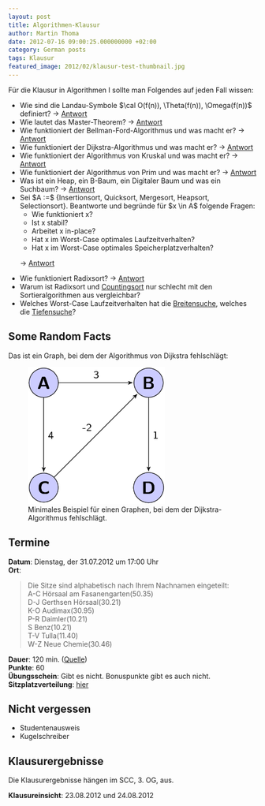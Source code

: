 ```yaml
---
layout: post
title: Algorithmen-Klausur
author: Martin Thoma
date: 2012-07-16 09:00:25.000000000 +02:00
category: German posts
tags: Klausur
featured_image: 2012/02/klausur-test-thumbnail.jpg
---
```

F&uuml;r die Klausur in Algorithmen I sollte man Folgendes auf jeden Fall wissen:
<ul>
	<li>Wie sind die Landau-Symbole $\cal O(f(n)), \Theta(f(n)), \Omega(f(n))$ definiert? &rarr; <a title="Definitionen aus GBI" href="../definitionen-aus-gbi/#Komplexittstheorie">Antwort</a></li>
	<li>Wie lautet das Master-Theorem? &rarr; <a href="http://de.wikipedia.org/wiki/Master-Theorem#Allgemeine_Form">Antwort</a></li>
	<li>Wie funktioniert der Bellman-Ford-Algorithmus und was macht er? &rarr; <a href="http://de.wikipedia.org/wiki/Bellman-Ford-Algorithmus">Antwort</a></li>
	<li>Wie funktioniert der Dijkstra-Algorithmus und was macht er? &rarr; <a href="http://de.wikipedia.org/wiki/Dijkstra-Algorithmus">Antwort</a></li>
	<li>Wie funktioniert der Algorithmus von Kruskal und was macht er? &rarr; <a href="http://de.wikipedia.org/wiki/Algorithmus_von_Kruskal">Antwort</a></li>
	<li>Wie funktioniert der Algorithmus von Prim und was macht er? &rarr; <a href="http://de.wikipedia.org/wiki/Algorithmus_von_Prim">Antwort</a></li>
	<li>Was ist ein Heap, ein B-Baum, ein Digitaler Baum und was ein Suchbaum? &rarr; <a href="../ubersicht-uber-datenstrukturen/">Antwort</a></li>
	<li>Sei $A :=$ {Insertionsort, Quicksort, Mergesort, Heapsort, Selectionsort}. Beantworte und begr&uuml;nde f&uuml;r $x \in A$ folgende Fragen:
<ul>
	<li>Wie funktioniert x?</li>
	<li>Ist x stabil?</li>
	<li>Arbeitet x in-place?</li>
	<li>Hat x im Worst-Case optimales Laufzeitverhalten?</li>
	<li>Hat x im Worst-Case optimales Speicherplatzverhalten?</li>
</ul>

&rarr; <a href="../ubersicht-uber-sortieralgorithmen/" title="&Uuml;bersicht &uuml;ber Sortieralgorithmen">Antwort</a>
</li>
	<li>Wie funktioniert Radixsort? &rarr; <a href="http://de.wikipedia.org/wiki/Radixsort">Antwort</a></li>
	<li>Warum ist Radixsort und <a href="http://de.wikipedia.org/wiki/Countingsort">Countingsort</a> nur schlecht mit den Sortieralgorithmen aus vergleichbar?</li>
	<li>Welches Worst-Case Laufzeitverhalten hat die <a href="http://de.wikipedia.org/wiki/Breitensuche#Laufzeit">Breitensuche</a>, welches die <a href="http://de.wikipedia.org/wiki/Tiefensuche#Laufzeit">Tiefensuche</a>?</li>
</ul>
<h2>Some Random Facts</h2>
Das ist ein Graph, bei dem der Algorithmus von Dijkstra fehlschl&auml;gt:

<figure class="aligncenter">
            <a href="../images/2012/07/dijkstra-fail.gif"><img src="../images/2012/07/dijkstra-fail.gif" alt="Minimales Beispiel f&uuml;r einen Graphen, bei dem der Dijkstra-Algorithmus fehlschl&auml;gt." style="max-width:278px;max-height:278px;" class=" wp-image-31761 "/></a>
            <figcaption class="text-center">Minimales Beispiel f&uuml;r einen Graphen, bei dem der Dijkstra-Algorithmus fehlschl&auml;gt.</figcaption>
        </figure>

<h2>Termine</h2>
<strong>Datum</strong>: Dienstag, der 31.07.2012 um 17:00 Uhr<br/>
<strong>Ort</strong>: 
<blockquote>Die Sitze sind alphabetisch nach Ihrem Nachnamen eingeteilt:<br/>
A-C   H&ouml;rsaal am Fasanengarten(50.35)<br/>
D-J    Gerthsen H&ouml;rsaal(30.21)<br/>
K-O   Audimax(30.95)<br/>
P-R   Daimler(10.21)<br/>
S        Benz(10.21)<br/>
T-V   Tulla(11.40)<br/>
W-Z  Neue Chemie(30.46) </blockquote>

<strong>Dauer</strong>: 120 min. (<a href="https://studium.kit.edu/sites/vab/0x32F499D5541AEE45A9509B71A4796335/Start/homepage.aspx">Quelle</a>)<br/>
<strong>Punkte</strong>: 60<br/>
<strong>&Uuml;bungsschein</strong>: Gibt es nicht. Bonuspunkte gibt es auch nicht.<br/>
<strong>Sitzplatzverteilung</strong>: <a href="https://studium.kit.edu/sites/vab/0x32F499D5541AEE45A9509B71A4796335/Vorlesungsunterlagen/Forms/AllItems.aspx">hier</a>

<h2>Nicht vergessen</h2>
<ul>
	<li>Studentenausweis</li>
	<li>Kugelschreiber</li>
</ul>


<h2>Klausurergebnisse</h2>
Die Klausurergebnisse h&auml;ngen im SCC, 3. OG, aus.

<strong>Klausureinsicht</strong>: 23.08.2012 und 24.08.2012
